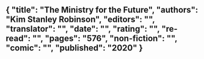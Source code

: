 {
 "title": "The Ministry for the Future",
 "authors": "Kim Stanley Robinson",
 "editors": "",
 "translator": "",
 "date": "",
 "rating": "",
 "re-read": "",
 "pages": "576",
 "non-fiction": "",
 "comic": "",
 "published": "2020"
}
---

